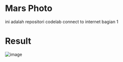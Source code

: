 # Mars Photo

ini adalah repositori codelab connect to internet bagian 1

# Result
![image](https://github.com/user-attachments/assets/2074a38d-232d-4f81-8b15-e39ff67d1315)
